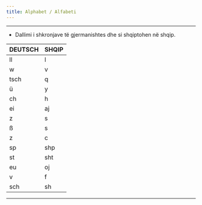 ```yaml
---
title: Alphabet / Alfabeti
---
```


---
- Dallimi i shkronjave të gjermanishtes dhe si shqiptohen në shqip.

| DEUTSCH | SHQIP |
| --- | --- |
| ll  | l   |
| w   | v   |
| tsch | q   |
| ü   | y   |
| ch  | h   |
| ei  | aj  |
| z   | s   |
| ß   | s   |
| z   | c   |
| sp  | shp |
| st  | sht |
| eu  | oj  |
| v   | f   |
| sch | sh  |

---
